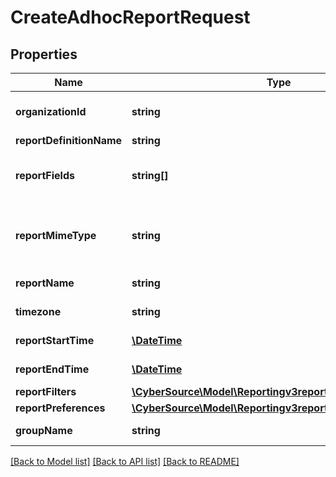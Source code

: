 # CreateAdhocReportRequest

## Properties
Name | Type | Description | Notes
------------ | ------------- | ------------- | -------------
**organizationId** | **string** | Valid CyberSource Organization Id | [optional] 
**reportDefinitionName** | **string** |  | [optional] 
**reportFields** | **string[]** | List of fields which needs to get included in a report | [optional] 
**reportMimeType** | **string** | &#39;Format of the report&#39;                  Valid values: - application/xml - text/csv | [optional] 
**reportName** | **string** | Name of the report | [optional] 
**timezone** | **string** | Timezone of the report | [optional] 
**reportStartTime** | [**\DateTime**](\DateTime.md) | Start time of the report | [optional] 
**reportEndTime** | [**\DateTime**](\DateTime.md) | End time of the report | [optional] 
**reportFilters** | [**\CyberSource\Model\Reportingv3reportsReportFilters**](Reportingv3reportsReportFilters.md) |  | [optional] 
**reportPreferences** | [**\CyberSource\Model\Reportingv3reportsReportPreferences**](Reportingv3reportsReportPreferences.md) |  | [optional] 
**groupName** | **string** | Specifies the group name | [optional] 

[[Back to Model list]](../README.md#documentation-for-models) [[Back to API list]](../README.md#documentation-for-api-endpoints) [[Back to README]](../README.md)


